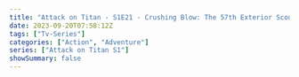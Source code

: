 ```yaml
---
title: "Attack on Titan - S1E21 - Crushing Blow: The 57th Exterior Scouting Mission, Part 5"
date: 2023-09-20T07:58:12Z
tags: ["Tv-Series"]
categories: ["Action", "Adventure"]
series: ["Attack on Titan S1"]
showSummary: false
---
```


  <mux-player stream-type="on-demand"
  src="https://kp3d-my.sharepoint.com/personal/ryoo_kp3d_onmicrosoft_com/_layouts/15/download.aspx?share=EdtGSzT1W6NLqmx1FJWp-UcBsJrTdexZtrizhC0gEmFB-g" metadata-video-title="Attack on Titan - S1E21 - Crushing Blow: The 57th Exterior Scouting Mission, Part 5" prefer-playback="mse" controls>
  </mux-player>
  
  
  <script src="https://cdn.jsdelivr.net/npm/@mux/mux-player"></script>
  
   <script id="ZNgqV2m9GSZBkZeuuyjuE1J01gv8PoG00PHS008FdHWfw4" type="application/ld+json">
 {
  "@context": "https://schema.org/",
  "@type": "VideoObject",
  "name": "Attack on Titan - S1E21 - Crushing Blow: The 57th Exterior Scouting Mission, Part 5",
  "contentUrl": "https://stream.mux.com/ZNgqV2m9GSZBkZeuuyjuE1J01gv8PoG00PHS008FdHWfw4.m3u8",
  "thumbnailUrl": "https://www.themoviedb.org/t/p/original/1ptv8xOQI87ESiLPeZZ9XYAkAL3.jpg?width=314&fit_mode=preserve&time=25",
  "uploadDate": "2023-09-20T07:58:12Z",
}

</script>

